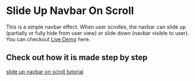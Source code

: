# Slide Up Navbar On Scroll
This is a simple navbar effect. When user scrolles, the navbar can slide up (partially or fully hide from user view) or slide down (navbar visible to user). You can checkout [Live Demo](https://codepen.io/ankit-codess/pen/MWyvNrG) here.
## Check out how it is made step by step
[slide up navbar on scroll tutorial](https://youtu.be/6qNoK9h7tUI)

